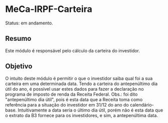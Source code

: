 # MeCa-IRPF-Carteira

Status: em andamento.

## Resumo
Este módulo é responsável pelo cálculo da carteira do investidor.

## Objetivo
O intuito deste módulo é permitir o que o investidor saiba qual foi a sua carteira em uma determinada data. Tendo a carteira do antepenúltimo dia útil do ano, é possível usar estes dados para fazer a declaração no programa de imposto de renda da Receita Federal.
Obs.: foi dito "antepenúltimo dia útil", pois é esta data que a Receita toma como referência para a situação do investidor em 31/12 do ano do calendário-base. Intuitivamente a data seria o último dia útil, porém não é esta data que o extrato da B3 fornece para os investidores, e sim, a antepenúltima data.
